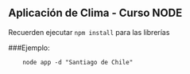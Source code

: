 ## Aplicación de Clima - Curso NODE

Recuerden ejecutar ```npm install``` para las librerías

###Ejemplo:

``` 
    node app -d "Santiago de Chile"
```
